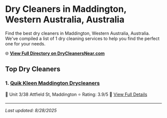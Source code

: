 # Dry Cleaners in Maddington, Western Australia, Australia

Find the best dry cleaners in Maddington, Western Australia, Australia. We've compiled a list of 1 dry cleaning services to help you find the perfect one for your needs.

🌐 **[View Full Directory on DryCleanersNear.com](https://drycleanersnear.com/city/Australia/Western%20Australia/Maddington)**

## Top Dry Cleaners

### 1. [Quik Kleen Maddington Drycleaners](https://drycleanersnear.com/dryCleaner/68ad16651d9ee695c925300c/quik-kleen-maddington-drycleaners)
📍 Unit 3/38 Attfield St, Maddington
⭐ Rating: 3.9/5
🔗 [View Full Details](https://drycleanersnear.com/dryCleaner/68ad16651d9ee695c925300c/quik-kleen-maddington-drycleaners)


---

*Last updated: 8/28/2025*
